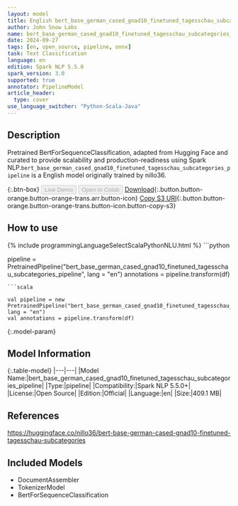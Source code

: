 ```yaml
---
layout: model
title: English bert_base_german_cased_gnad10_finetuned_tagesschau_subcategories_pipeline pipeline BertForSequenceClassification from nillo36
author: John Snow Labs
name: bert_base_german_cased_gnad10_finetuned_tagesschau_subcategories_pipeline
date: 2024-09-27
tags: [en, open_source, pipeline, onnx]
task: Text Classification
language: en
edition: Spark NLP 5.5.0
spark_version: 3.0
supported: true
annotator: PipelineModel
article_header:
  type: cover
use_language_switcher: "Python-Scala-Java"
---
```


## Description

Pretrained BertForSequenceClassification, adapted from Hugging Face and curated to provide scalability and production-readiness using Spark NLP.`bert_base_german_cased_gnad10_finetuned_tagesschau_subcategories_pipeline` is a English model originally trained by nillo36.

{:.btn-box}
<button class="button button-orange" disabled>Live Demo</button>
<button class="button button-orange" disabled>Open in Colab</button>
[Download](https://s3.amazonaws.com/auxdata.johnsnowlabs.com/public/models/bert_base_german_cased_gnad10_finetuned_tagesschau_subcategories_pipeline_en_5.5.0_3.0_1727417629419.zip){:.button.button-orange.button-orange-trans.arr.button-icon}
[Copy S3 URI](s3://auxdata.johnsnowlabs.com/public/models/bert_base_german_cased_gnad10_finetuned_tagesschau_subcategories_pipeline_en_5.5.0_3.0_1727417629419.zip){:.button.button-orange.button-orange-trans.button-icon.button-copy-s3}

## How to use



<div class="tabs-box" markdown="1">
{% include programmingLanguageSelectScalaPythonNLU.html %}
```python

pipeline = PretrainedPipeline("bert_base_german_cased_gnad10_finetuned_tagesschau_subcategories_pipeline", lang = "en")
annotations =  pipeline.transform(df)   

```
```scala

val pipeline = new PretrainedPipeline("bert_base_german_cased_gnad10_finetuned_tagesschau_subcategories_pipeline", lang = "en")
val annotations = pipeline.transform(df)

```
</div>

{:.model-param}
## Model Information

{:.table-model}
|---|---|
|Model Name:|bert_base_german_cased_gnad10_finetuned_tagesschau_subcategories_pipeline|
|Type:|pipeline|
|Compatibility:|Spark NLP 5.5.0+|
|License:|Open Source|
|Edition:|Official|
|Language:|en|
|Size:|409.1 MB|

## References

https://huggingface.co/nillo36/bert-base-german-cased-gnad10-finetuned-tagesschau-subcategories

## Included Models

- DocumentAssembler
- TokenizerModel
- BertForSequenceClassification